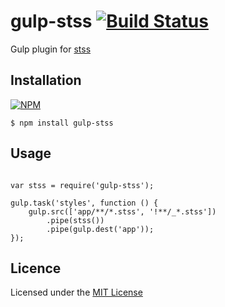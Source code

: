 gulp-stss [![Build Status](https://travis-ci.org/amitkothari/gulp-stss.png?branch=master)](https://travis-ci.org/amitkothari/gulp-stss)
=========

Gulp plugin for [stss](https://github.com/RonaldTreur/STSS) 

## Installation

[![NPM](https://nodei.co/npm/gulp-stss.png)](https://nodei.co/npm/gulp-stss/)

~~~
$ npm install gulp-stss
~~~


## Usage

```

var stss = require('gulp-stss');

gulp.task('styles', function () {
    gulp.src(['app/**/*.stss', '!**/_*.stss'])
        .pipe(stss())
        .pipe(gulp.dest('app'));
});
```

## Licence
Licensed under the [MIT License](http://opensource.org/licenses/MIT)
